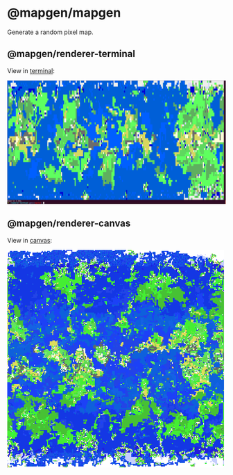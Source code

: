 # @mapgen/mapgen

Generate a random pixel map.

## @mapgen/renderer-terminal

View in [terminal](packages/renderer-terminal):

![Rendered ro console](images/terminal.euclidean.png)

## @mapgen/renderer-canvas

View in [canvas](packages/renderer-canvas):

![Rendered to canvas](images/canvas.png)

